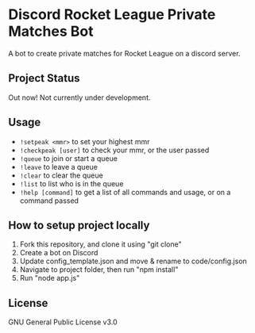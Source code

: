 # Discord Rocket League Private Matches Bot
A bot to create private matches for Rocket League on a discord server.

## Project Status
Out now! Not currently under development.

## Usage
- `!setpeak <mmr>` to set your highest mmr
- `!checkpeak [user]` to check your mmr, or the user passed
- `!queue` to join or start a queue
- `!leave` to leave a queue
- `!clear` to clear the queue
- `!list` to list who is in the queue
- `!help [command]` to get a list of all commands and usage, or on a command passed

## How to setup project locally
1. Fork this repository, and clone it using "git clone"
2. Create a bot on Discord
3. Update config_template.json and move & rename to code/config.json
4. Navigate to project folder, then run "npm install"
5. Run "node app.js"

## License
GNU General Public License v3.0
